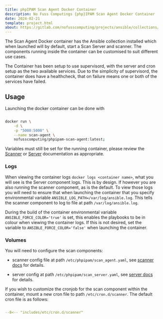 ```yaml
---
title: phpIPAM Scan Agent Docker Container
description: No Fuss Computings {php}IPAM Scan Agent Docker Container
date: 2024-02-21
template: project.html
about: https://gitlab.com/nofusscomputing/projects/ansible/collections/phpipam_scan_agent
---
```


The Scan Agent Docker container has the Ansible collection installed which when launched will by default, start a Scan Server and scanner. The components running inside the container can be customised to suit different use cases.

The Container has been setup to use supervisord, with the server and cron setup as the two available services. Due to the simplicity of supervisord, the container does have a healthcheck, that on failure means one or both of the services have failed.


## Usage

Launching the docker container can be done with

``` bash

docker run \
    -d \
    -p "5000:5000" \
    --name scan-agent \
    nofusscomputing/phpipam-scan-agent:latest;

```

Variables must still be set for the running container, please review the [Scanner](scanner.md) or [Server](server.md) documentation as appropriate.


### Logs

When viewing the container logs `docker logs <container name>`, what you will see is the Server component logs. This is by design. If however you are also running the scanner component, as is the default. To view those logs you will need to ensure that when launching the container that you specify environmental variable `ANSIBLE_LOG_PATH=/var/log/ansible.log`. This tells the scanner component to log to file at path `/var/log/ansible.log`.

During the build of the container environmental variable `ANSIBLE_FORCE_COLOR='true'` is set, this enables the playbooks to be in colour when viewing the container logs. If this is not desired, set the variable to `ANSIBLE_FORCE_COLOR='false'` when launching the container.


### Volumes

You will need to configure the scan components:

- scanner config file at path `/etc/phpipam/scan_agent.yaml`, see [scanner docs](scanner.md#variables) for details.

- server config at path `/etc/phpipam/scan_server.yaml`, see [server docs](server.md#variables) for details.

If you wish to customize the cronjob for the scan component within the container, mount a new cron file to path `/etc/cron.d/scanner`. The default cron file is as follows:

``` yaml title="/etc/cron.d/scanner" linenums="1"

--8<-- "includes/etc/cron.d/scanner"

```
